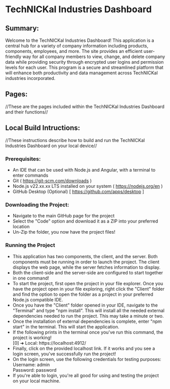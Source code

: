 # TechNICKal Industries Dashboard

## Summary: 
Welcome to the TechNICKal Industries Dashboard! This application is a central hub for a variety of company information including products, components, employees, and more.
The site provides an efficient user-friendly way for all company members to view, change, and delete company data while providing security through encrypted user logins and permission levels for each user.
This program is a secure and streamlined platform that will enhance both productivity and data management across TechNICKal industries incorporated.

## Pages:
//These are the pages included within the TechNICKal Industries Dashboard and their functions//

## Local Build Intructions:
//These instructions describe how to build and run the TechNICKal Industries Dashboard on your local device//

### Prerequisites:
- An IDE that can be used with Node.js and Angular, with a terminal to enter commands
- Git ( https://git-scm.com/downloads )
- Node.js v22.xx.xx LTS installed on your system ( https://nodejs.org/en )
- GitHub Desktop (Optional) [ https://github.com/apps/desktop ]

### Downloading the Project:
- Navigate to the main GitHub page for the project
- Select the "Code" option and download it as a ZIP into your preferred location
- Un-Zip the folder, you now have the project files!

### Running the Project
- This application has two components, the client, and the server. Both components must be running in order to launch the project. The client displays the web page, while the server fetches information to display.
- Both the client-side and the server-side are configured to start together in one command!
- To start the project, first open the project in your file explorer. Once you have the project open in your file exploring, right click the "Client" folder and find the option to open the folder as a project in your preferred Node.js compatible IDE.
- Once you have the "Client" folder opened in your IDE, navigate to the "Terminal" and type "npm install". This will install all the needed external dependencies needed to run the project. This may take a minute or two.
- Once the installation of external dependencies is complete, enter "npm start" in the terminal. This will start the application.
- If the following prints in the terminal once you've run this command, the project is working!\
[0]   ➜  Local:   https://localhost:4912/
- Finally, click on the provided localhost link. If it works and you see a login screen, you've successfully run the project!
- On the login screen, use the following credentials for testing purposes:\
Username: admin\
Password: password
- If you're able to login, you're all good for using and testing the project on your local machine.

  
